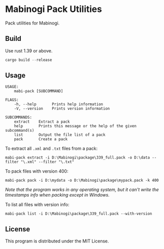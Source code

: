 # Mabinogi Pack Utilities

Pack utilities for Mabinogi.

## Build

Use rust 1.39 or above.

```rust
cargo build --release
```

## Usage

```
USAGE:
    mabi-pack [SUBCOMMAND]

FLAGS:
    -h, --help       Prints help information
    -V, --version    Prints version information

SUBCOMMANDS:
    extract    Extract a pack
    help       Prints this message or the help of the given subcommand(s)
    list       Output the file list of a pack
    pack       Create a pack
```

To extract all `.xml` and `.txt` files from a pack:

```
mabi-pack extract -i D:\Mabinogi\package\339_full.pack -o D:\data --filter "\.xml" --filter "\.txt"
```

To pack files with version 400:

```
mabi-pack pack -i D:\mydata -o D:\Mabinogi\package\mypack.pack -k 400
```

*Note that the program works in any operating system, but it can't write the timestamps info when packing except in Windows.*

To list all files with version info:

```
mabi-pack list -i D:\Mabinogi\package\339_full.pack --with-version
```

## License

This program is distributed under the MIT License.